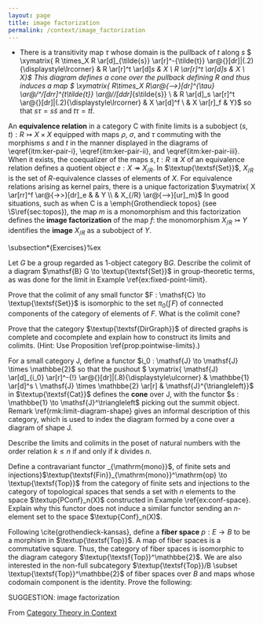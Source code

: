 ```yaml
---
layout: page
title: image factorization
permalink: /context/image_factorization
---
```

-  There is a transitivity map $\tau$ whose domain is the pullback of $t$ along $s$
$ \xymatrix{ R \times_X R \ar[d]_{\tilde{s}} \ar[r]^-{\tilde{t}} \ar@{}[dr]|(.2){\displaystyle\lrcorner} & R \ar[r]^t \ar[d]_s & X \\ R \ar[r]^t \ar[d]_s & X \\ X}$  This diagram defines a cone over the pullback defining $R$ and thus induces a map
$ \xymatrix{ R\times_X R\ar@{-->}[dr]^{\tau} \ar@/^/[drr]^{t\tilde{t}} \ar@/_/[ddr]_{s\tilde{s}}  \\ & R \ar[d]_s \ar[r]^t \ar@{}[dr]|(.2){\displaystyle\lrcorner} & X \ar[d]^f \\ & X \ar[r]_f & Y}$ so that $s\tau = s \tilde{s}$ and $t \tau = t\tilde{t}$.

An  **equivalence relation** in a category $\mathsf{C}$ with finite limits is a subobject $(s,t) : R \rightarrowtail X \times X$ equipped with maps $\rho$, $\sigma$, and $\tau$ commuting with the morphisms $s$ and $t$ in the manner displayed in the diagrams of \eqref{itm:ker-pair-i}, \eqref{itm:ker-pair-ii}, and \eqref{itm:ker-pair-iii}. When it exists, the coequalizer of the maps $s,t : R \rightrightarrows X$ of an equivalence relation defines a quotient object $e : X \twoheadrightarrow X_{/R}$. In $\textup{\textsf{Set}}$, $X_{/R}$ is the set of $R$-equivalence classes of elements of $X$. For equivalence relations arising as kernel pairs, there is a unique factorization
$\xymatrix{ X \ar[rr]^f \ar@{->>}[dr]_e & & Y \\ & X_{/R} \ar@{-->}[ur]_m}$ In good situations, such as when $\mathsf{C}$ is a  \emph{Grothendieck topos} (see \S\ref{sec:topos}), the map $m$ is a monomorphism and this factorization defines the **image factorization** of the map $f$: the monomorphism $X_{/R} \rightarrowtail Y$ identifies the **image** $X_{/R}$ as a subobject of $Y$.




\subsection*{Exercises}%ex

 Let $G$ be a group regarded as 1-object category $\mathsf{B} G$. Describe the colimit of  a diagram $\mathsf{B} G \to \textup{\textsf{Set}}$ in group-theoretic terms, as was done for the limit in Example \ref{ex:fixed-point-limit}.


 Prove that the colimit of any small functor $F : \mathsf{C} \to \textup{\textsf{Set}}$ is isomorphic to the set $\pi_0 (\textstyle{\int}\!{F})$ of connected components of the category of elements of $F$. What is the colimit cone?



 Prove that the category $\textup{\textsf{DirGraph}}$ of directed graphs is complete and cocomplete and explain how to construct its limits and colimits. (Hint: Use Proposition \ref{prop:pointwise-limits}.)


 For a small category $\mathsf{J}$, define a functor $i_0 : \mathsf{J} \to \mathsf{J} \times \mathbbe{2}$ so that the pushout
$ \xymatrix{ \mathsf{J} \ar[d]_{i_0} \ar[r]^-{!} \ar@{}[dr]|(.8){\displaystyle\ulcorner} & \mathbbe{1} \ar[d]^s \\ \mathsf{J} \times \mathbbe{2} \ar[r] & \mathsf{J}^{\triangleleft}}$ in $\textup{\textsf{Cat}}$ defines the **cone** over $\mathsf{J}$, with the functor $s : \mathbbe{1} \to \mathsf{J}^\triangleleft$ picking out the summit object. Remark \ref{rmk:limit-diagram-shape} gives an informal description of this category, which is used to index the diagram formed by a cone over a diagram of shape $\mathsf{J}$.



Describe the limits and colimits in the poset of natural numbers with the order relation $k \leq n$ if and only if $k$ divides $n$.


 Define a contravariant functor _{\mathrm{mono}}$, of finite sets and injections}$\textup{\textsf{Fin}}_{\mathrm{mono}}^\mathrm{op} \to \textup{\textsf{Top}}$ from the category of finite sets and injections to the category of topological spaces that sends a set with $n$ elements to the space $\textup{PConf}_n(X)$ constructed in Example \ref{ex:conf-space}. Explain why this functor does not induce a similar functor sending an $n$-element set to the space $\textup{Conf}_n(X)$.



 Following \cite{grothendieck-kansas}, define a **fiber space** $p : E \to B$ to be a morphism in $\textup{\textsf{Top}}$.  A map of fiber spaces is a commutative square. Thus, the category of fiber spaces is isomorphic to the diagram category $\textup{\textsf{Top}}^\mathbbe{2}$. We are also interested in the non-full subcategory $\textup{\textsf{Top}}/B \subset \textup{\textsf{Top}}^\mathbbe{2}$ of fiber spaces over $B$ and maps whose codomain component is the identity. Prove the following:


SUGGESTION: image factorization

From [Category Theory in Context](https://mathgloss.github.io/MathGloss/context.html)
